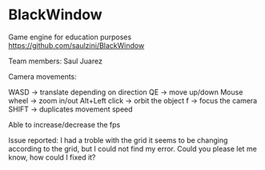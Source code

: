 # BlackWindow

Game engine for education purposes
https://github.com/saulzini/BlackWindow

Team members:
Saul Juarez


Camera movements:

WASD -> translate depending on direction
QE -> move up/down
Mouse wheel -> zoom in/out
Alt+Left click  -> orbit the object
f -> focus the camera
SHIFT -> duplicates movement speed

Able to increase/decrease the fps

Issue reported:
I had a troble with the grid it seems to be changing according to the grid, but I could not find my error.
Could you please let me know, how could I fixed it?